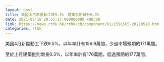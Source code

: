 ```yaml
---
layout: post
title: 美國上月新屋動工跌9.5%　建築批則微升0.3%
date: 2021-05-18 20:53:17.000000000 +08:00
link: https://news.rthk.hk/rthk/ch/component/k2/1591565-20210518.htm
categories: rthk
---
```


美國4月新屋動工下跌9.5%，以年率計有156.9萬間，少過市場預期的171萬間。

至於上月建築批則增長0.3%，以年率計有176萬間，低過預期的177萬間。
